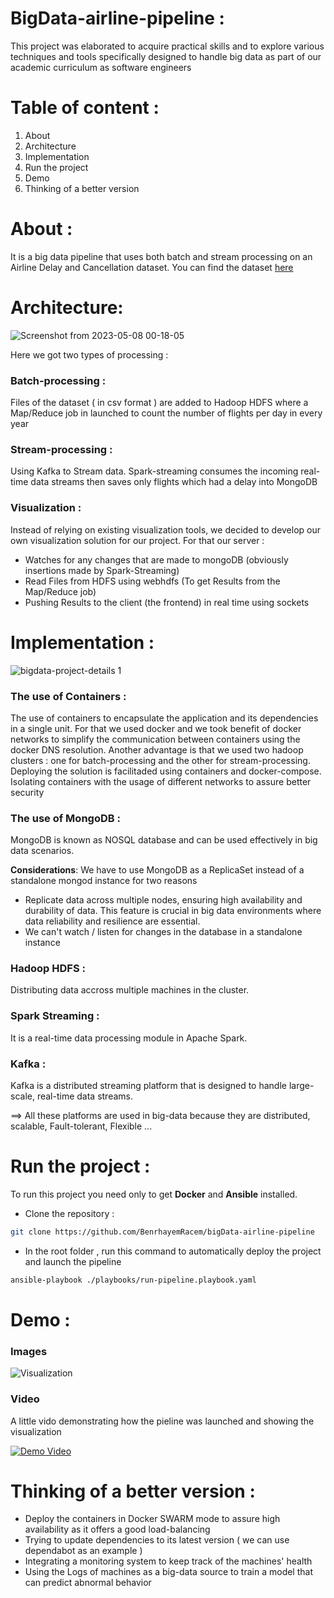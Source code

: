 
# BigData-airline-pipeline :

This project was elaborated to acquire practical skills and to explore various techniques and tools specifically designed to handle big data as part of our academic curriculum as software engineers

# Table of content :

<ol>
    <li>About</li>
    <li>Architecture</li>
    <li>Implementation</li>
    <li>Run the project</li>
    <li>Demo</li>
    <li>Thinking of a better version </li>
  </ol>
  
  
# About :

It is a big data pipeline that uses both batch and stream processing on an  Airline Delay and Cancellation dataset. You can find the dataset <a href="https://www.kaggle.com/datasets/yuanyuwendymu/airline-delay-and-cancellation-data-2009-2018" target="_blank">here</a>

# Architecture:

![Screenshot from 2023-05-08 00-18-05](https://user-images.githubusercontent.com/59982299/236707528-6b8f93f0-fd1a-4114-8805-e4bcc09bf481.png)

Here we got two types of processing :

### Batch-processing : 

Files of the dataset ( in csv format ) are added to Hadoop HDFS where a Map/Reduce job in launched to count the number of flights per day in every year

### Stream-processing : 

Using Kafka to Stream data. Spark-streaming consumes the incoming  real-time data streams then saves only flights which had a delay into MongoDB 

### Visualization : 

Instead of relying on existing visualization tools, we decided to develop our own visualization solution for our project. For that our server :
- Watches for any changes that are made to mongoDB (obviously insertions made by Spark-Streaming)
- Read Files from HDFS using webhdfs (To get Results from the Map/Reduce job)
- Pushing Results to the client (the frontend) in real time using sockets

# Implementation :

![bigdata-project-details 1](https://github.com/BenrhayemRacem/bigData-airline-pipeline/assets/59982299/61836ed4-de3b-4894-8d45-b0373eefdd42)

### The use of Containers :

The use of containers to encapsulate the application and its dependencies in a single unit. For that we used docker and we took benefit of docker networks to simplify the communication between  containers using the docker DNS resolution.
Another advantage is that we used two  hadoop clusters : one for batch-processing and the other for stream-processing.
Deploying the solution is facilitaded using containers and docker-compose.
Isolating containers with the usage of different networks to assure better security

### The use of MongoDB :

MongoDB is known as NOSQL database and can be used effectively in big data scenarios.

**Considerations**: We have to use MongoDB as a ReplicaSet instead of a standalone mongod instance for two reasons
-  Replicate data across multiple nodes, ensuring high availability and durability of data. This feature is crucial in big data environments where data reliability and resilience are essential.
-  We can't watch / listen for changes in the database in a standalone instance 

### Hadoop HDFS :

Distributing data accross multiple machines in the cluster.

### Spark Streaming :

It is a real-time data processing module in Apache Spark.

### Kafka :

Kafka is a distributed streaming platform that is designed to handle large-scale, real-time data streams.

==> All these platforms are used in big-data because they are distributed, scalable, Fault-tolerant, Flexible ...



# Run the project : 

 To run this project you need only to get **Docker** and **Ansible** installed.
 - Clone the repository :
 
 ```bash
 git clone https://github.com/BenrhayemRacem/bigData-airline-pipeline 
 ```
 - In the root folder , run this command to automatically deploy the project and launch the pipeline
 
```bash 
ansible-playbook ./playbooks/run-pipeline.playbook.yaml 
```

# Demo :

### Images

![Visualization](https://github.com/BenrhayemRacem/bigData-airline-pipeline/assets/59982299/4cc4bd48-266e-49f4-9a7e-dfb97d1467c0)

### Video

A little vido demonstrating how the pieline was launched and showing the visualization

[![Demo Video]()]([https://www.youtube.com/watch?v=mZdrY4Zo8A4](https://drive.google.com/file/d/1bRK5psWY4Jg9API4hQi0pGN2UalQ8Y_0/view?usp=share_link))


# Thinking of a better version :

 - Deploy the containers in Docker SWARM mode to assure high availability as it offers a good load-balancing
 - Trying to update dependencies to its latest version ( we can use dependabot as an example )
 - Integrating a monitoring system to keep track of the machines' health
 - Using the Logs of machines as a big-data source to train a model that can predict abnormal behavior





